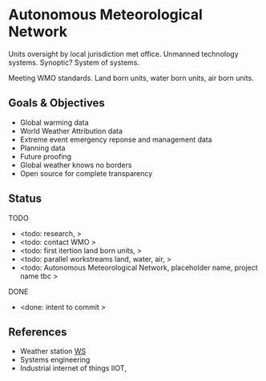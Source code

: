 # Autonomous Meteorological Network

Units oversight by local jurisdiction met office. Unmanned technology systems. Synoptic? System of systems.

Meeting WMO standards. Land born units, water born units, air born units.

## Goals & Objectives

* Global warming data
* World Weather Attribution data
* Extreme event emergency reponse and management data
* Planning data
* Future proofing
* Global weather knows no borders
* Open source for complete transparency

## Status

TODO
* <todo: research, >
* <todo: contact WMO >
* <todo: first itertion land born units, >
* <todo: parallel workstreams land, water, air, >
* <todo: Autonomous Meteorological Network, placeholder name, project name tbc >

DONE
* <done: intent to commit >

## References

* Weather station [WS](https://en.wikipedia.org/wiki/Weather_station)
* Systems engineering
* Industrial internet of things IIOT, 
